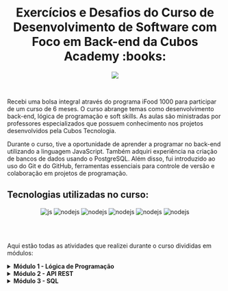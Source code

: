 <h1 align="center">Exercícios e Desafios do Curso de Desenvolvimento de Software com Foco em Back-end da Cubos Academy :books:</h1>



<!--Banner session-->
<p align="center">
  <img src="https://global-uploads.webflow.com/6092ed75cac3156e208ac5e9/6449dd3900dfb768270ef41c_cubos%2Bpotenciatech.webp">
</p>
<br>

Recebi uma bolsa integral através do programa iFood 1000 para participar de um curso de 6 meses. O curso abrange temas como desenvolvimento back-end, lógica de programação e soft skills. As aulas são ministradas por professores especializados que possuem conhecimento nos projetos desenvolvidos pela Cubos Tecnologia.

Durante o curso, tive a oportunidade de aprender a programar no back-end utilizando a linguagem JavaScript. Também adquiri experiência na criação de bancos de dados usando o PostgreSQL. Além disso, fui introduzido ao uso do Git e do GitHub, ferramentas essenciais para controle de versão e colaboração em projetos de programação.


## Tecnologias utilizadas no curso:

<p align="center">
  <img align="center" alt="js" src="https://img.shields.io/badge/JavaScript-F7DF1E?style=for-the-badge&logo=javascript&logoColor=black" />
  <img align="center" alt="nodejs" src="https://img.shields.io/badge/Node.js-43853D?style=for-the-badge&logo=node.js&logoColor=white" />
  <img align="center" alt="nodejs" src="https://img.shields.io/badge/PostgreSQL-316192?style=for-the-badge&logo=postgresql&logoColor=white" />
  <img align="center" alt="nodejs" src="https://img.shields.io/badge/GitHub-100000?style=for-the-badge&logo=github&logoColor=white" />
  <img align="center" alt="nodejs" src="https://img.shields.io/badge/GIT-E44C30?style=for-the-badge&logo=git&logoColor=white" />
  <img align="center" alt="nodejs" src="https://img.shields.io/badge/Visual_Studio_Code-0078D4?style=for-the-badge&logo=visual%20studio%20code&logoColor=white" />
</p>
  
</div><br/><br>

Aqui estão todas as atividades que realizei durante o curso divididas em módulos:
  
<!-- Módulo 1 -->
<details>
    <summary><strong>Módulo 1 - Lógica de Programação</strong></summary>
    <br />
    <div align="left">
      <!-- Tabela Desafio -->
        <br>
      <div align="center">
      <table border=1>      
            <tr>
                <th colspan="4">Desafio do Módulo</th>
            </tr>
            <tr>
                <th>Exercício</th>
                <th>Solução</th>
                <th>Tecnologia</th>
                <th>Descrição</th>
            </tr>
            <tr>
                <td align="center">Desafio</td>
                <td><a href="https://github.com/JonathanBarr0s/Cubos-Academy/tree/main/M%C3%B3dulo%201/Desafio">Código</a></td>
                <td align="center">JavaScript <br> Node.js</td>
                <td>Esse desafio é composto por 13 exercícios de lógica de programação envolvendo variáveis, condicionais, arrays, loops, objetos e funções.</td>
            </tr>
        </table>
        <br>
       <!-- Tabela Exercícios -->
        <div align="center">
        <br>
        <table border=1>
            <tr>
                <th colspan="4">Exercícios</th>
            </tr>
            <tr>
                <th colspan="4">Setup de Ferramentas</th>
            </tr>
            <tr>
                <th>Exercício</th>
                <th>Solução</th>
                <th>Tecnologia</th>
                <th>Descrição</th>
            </tr>
            <tr>
                <td align="center">Hello World</td>
                <td><a href="https://github.com/JonathanBarr0s/Cubos-Academy/tree/main/M%C3%B3dulo%201/Exerc%C3%ADcios/01.%20Setup%20de%20ferramentas">Código</a></td>
                <td align="center">JavaScript Node.js</td>
                <td>O objetivo é criar um novo repositório no GitHub chamado "hello-world", cloná-lo para a máquina, criar um arquivo JavaScript que exibe a mensagem "Hello World", executá-lo, fazer um commit e um push para enviar as alterações para o GitHub. Por fim, compartilhar o link do repositório com colegas e realizar uma tarefa extra de modificar o arquivo README.md.</td>
            </tr>
            <tr>
                <th colspan="4">Variáveis</th>
            </tr>
            <tr>
                <th>Exercício</th>
                <th>Solução</th>
                <th>Tecnologia</th>
                <th>Descrição</th>
            </tr>
            <tr>
                <td align="center">Calculadora de IMC</td>
                <td><a href="https://github.com/JonathanBarr0s/Cubos-Academy/tree/main/M%C3%B3dulo%201/Exerc%C3%ADcios/02.%20Vari%C3%A1veis/01.%20Calculadora%20de%20IMC">Código</a></td>
                <td align="center">JavaScript Node.js</td>
                <td>Calculadora que retorna o IMC com base nas variáveis.</td>
            </tr>
            <tr>
                <td align="center">Fahrenheit x Celsius</td>
                <td><a href="https://github.com/JonathanBarr0s/Cubos-Academy/tree/main/M%C3%B3dulo%201/Exerc%C3%ADcios/02.%20Vari%C3%A1veis/02.%20Fahrenheit%20x%20Celsius">Código</a></td>
                <td align="center">JavaScript Node.js</td>
                <td>Conversor de Fahrenheit para Celsius.</td>
            </tr>
            <tr>
                <td align="center">Desconto do tênis</td>
                <td><a href="https://github.com/JonathanBarr0s/Cubos-Academy/tree/main/M%C3%B3dulo%201/Exerc%C3%ADcios/02.%20Vari%C3%A1veis/03.%20Desconto%20do%20t%C3%AAnis">Código</a></td>
                <td align="center">JavaScript Node.js</td>
                <td>Calculadora de descontos.</td>
            </tr>
            <tr>
                <td align="center">Calcular juros compostos</td>
                <td><a href="https://github.com/JonathanBarr0s/Cubos-Academy/tree/main/M%C3%B3dulo%201/Exerc%C3%ADcios/02.%20Vari%C3%A1veis/04.%20Calcular%20juros%20compostos">Código</a></td>
                <td align="center">JavaScript Node.js</td>
                <td>Calculadora de juros compostos.</td>
            </tr>
            <tr>
                <td align="center">Calcular a distância entre dois pontos</td>
                <td><a href="https://github.com/JonathanBarr0s/Cubos-Academy/tree/main/M%C3%B3dulo%201/Exerc%C3%ADcios/02.%20Vari%C3%A1veis/05.%20Calcular%20a%20dist%C3%A2ncia%20entre%20dois%20pontos">Código</a></td>
                <td align="center">JavaScript Node.js</td>
                <td>Calculadora que retorna a distância entre dois pontos com base em suas coordenadas.</td>
            </tr>
            <tr>
                <td align="center">Velocidade média</td>
                <td><a href="https://github.com/JonathanBarr0s/Cubos-Academy/tree/main/M%C3%B3dulo%201/Exerc%C3%ADcios/02.%20Vari%C3%A1veis/06.%20Velocidade%20m%C3%A9dia">Código</a></td>
                <td align="center">JavaScript Node.js</td>
                <td>Calculadora de velocidade média com base em variáveis.</td>
            </tr>
            <tr>
                <td align="center">Casos de COVID-19</td>
                <td><a href="https://github.com/JonathanBarr0s/Cubos-Academy/tree/main/M%C3%B3dulo%201/Exerc%C3%ADcios/02.%20Vari%C3%A1veis/07.%20Casos%20de%20COVID-19">Código</a></td>
                <td align="center">JavaScript Node.js</td>
                <td>Calculadora que simula a quantidade de novos casos de COVID-19 a partir de variáveis.</td>
            </tr>
            <tr>
                <td align="center">Calculo do perímetro e área de um círculo</td>
                <td><a href="https://github.com/JonathanBarr0s/Cubos-Academy/tree/main/M%C3%B3dulo%201/Exerc%C3%ADcios/02.%20Vari%C3%A1veis/08.%20Calculo%20do%20per%C3%ADmetro%20e%20%C3%A1rea%20de%20um%20c%C3%ADrculo">Código</a></td>
                <td align="center">JavaScript Node.js</td>
                <td>Calculadora de área e perímetro de uma circunferência.</td>
            </tr>
            <tr>
                <td align="center">Soma dos ângulos internos de um polígono</td>
                <td><a href="https://github.com/JonathanBarr0s/Cubos-Academy/tree/main/M%C3%B3dulo%201/Exerc%C3%ADcios/02.%20Vari%C3%A1veis/09.%20Soma%20dos%20%C3%A2ngulos%20internos%20de%20um%20pol%C3%ADgono">Código</a></td>
                <td align="center">JavaScript Node.js</td>
                <td>Calculadora que retorna a soma dos ângulos internos de um polígono.</td>
            </tr>
            <tr>
                <td align="center">Delta</td>
                <td><a href="https://github.com/JonathanBarr0s/Cubos-Academy/tree/main/M%C3%B3dulo%201/Exerc%C3%ADcios/02.%20Vari%C3%A1veis/10.%20Delta">Código</a></td>
                <td align="center">JavaScript Node.js</td>
                <td>Calculadora que retorna o delta de uma equação do segundo grau.</td>
            </tr>
            <tr>
                <td align="center">Volume de uma esfera</td>
                <td><a href="https://github.com/JonathanBarr0s/Cubos-Academy/tree/main/M%C3%B3dulo%201/Exerc%C3%ADcios/02.%20Vari%C3%A1veis/11.%20Volume%20de%20uma%20esfera">Código</a></td>
                <td align="center">JavaScript Node.js</td>
                <td>Calculadora que retorna o volume de uma esfera com base nas variáveis.</td>
            </tr>
            <tr>
                <td align="center">Taxa de juros</td>
                <td><a href="https://github.com/JonathanBarr0s/Cubos-Academy/tree/main/M%C3%B3dulo%201/Exerc%C3%ADcios/02.%20Vari%C3%A1veis/12.%20Taxa%20de%20juros">Código</a></td>
                <td align="center">JavaScript Node.js</td>
                <td>Calculadora que retorna a taxa de juros com base nas variáveis.</td>
            </tr>
            <tr>
                <td align="center">Área total de um cilindro</td>
                <td><a href="https://github.com/JonathanBarr0s/Cubos-Academy/tree/main/M%C3%B3dulo%201/Exerc%C3%ADcios/02.%20Vari%C3%A1veis/13.%20%C3%81rea%20total%20de%20um%20cilindro">Código</a></td>
                <td align="center">JavaScript Node.js</td>
                <td>Calculadora que retorna a área total de um cilindro com base nas variáveis.</td>
            </tr>
            <tr>
                <th colspan="4">Condicionais</th>
            </tr>
            <tr>
                <th>Exercício</th>
                <th>Solução</th>
                <th>Tecnologia</th>
                <th>Descrição</th>
            </tr>
            <tr>
                <td align="center">Pedra, papel ou tesoura</td>
                <td><a href="https://github.com/JonathanBarr0s/Cubos-Academy/tree/main/M%C3%B3dulo%201/Exerc%C3%ADcios/03.%20Condicionais/01.%20Pedra%2C%20papel%20ou%20tesoura">Código</a></td>
                <td align="center">JavaScript Node.js</td>
                <td>Criar um programa que simule "Pedra, papel ou tesoura" entre duas pessoas e imprima o resultado vencedor ou "empate".</td>
            </tr>
            <tr>
                <td align="center">Par ou ímpar</td>
                <td><a href="https://github.com/JonathanBarr0s/Cubos-Academy/tree/main/M%C3%B3dulo%201/Exerc%C3%ADcios/03.%20Condicionais/02.%20Par%20ou%20%C3%ADmpar">Código</a></td>
                <td align="center">JavaScript Node.js</td>
                <td>Criar um programa para jogar "Par ou ímpar" entre duas pessoas, identificar o vencedor com base nas jogadas e imprimir "par" ou "ímpar" de acordo.</td>
            </tr>
            <tr>
                <td align="center">Dominó</td>
                <td><a href="https://github.com/JonathanBarr0s/Cubos-Academy/tree/main/M%C3%B3dulo%201/Exerc%C3%ADcios/03.%20Condicionais/03.%20Domin%C3%B3">Código</a></td>
                <td align="center">JavaScript Node.js</td>
                <td>Criar um programa que identifique se uma pedra de dominó é uma "bucha" e imprima "SIM" nesse caso ou "NÃO" caso contrário.</td>
            </tr>
            <tr>
                <td align="center">Dando nome as pedras</td>
                <td><a href="https://github.com/JonathanBarr0s/Cubos-Academy/tree/main/M%C3%B3dulo%201/Exerc%C3%ADcios/03.%20Condicionais/04.%20Dando%20nome%20as%20pedras">Código</a></td>
                <td align="center">JavaScript Node.js</td>
                <td>Modificar o programa anterior para identificar o "nome" da bucha de uma pedra de dominó e imprimir o nome correspondente.</td>
            </tr>
            <tr>
                <td align="center">Peneira de Vôlei</td>
                <td><a href="https://github.com/JonathanBarr0s/Cubos-Academy/tree/main/M%C3%B3dulo%201/Exerc%C3%ADcios/03.%20Condicionais/05.%20Peneira%20de%20V%C3%B4lei">Código</a></td>
                <td align="center">JavaScript Node.js</td>
                <td>Criar um programa para uma "peneira" de vôlei, verificando se um candidato tem altura mínima de 180cm. Imprimir "APROVADO" se tiver 180cm ou mais, ou "REPROVADO" se tiver menos.</td>
            </tr>
            <tr>
                <td align="center">Definindo as posições</td>
                <td><a href="https://github.com/JonathanBarr0s/Cubos-Academy/tree/main/M%C3%B3dulo%201/Exerc%C3%ADcios/03.%20Condicionais/06.%20Definindo%20as%20posi%C3%A7%C3%B5es">Código</a></td>
                <td align="center">JavaScript Node.js</td>
                <td>Criar um programa para a peneira de vôlei, classificando os candidatos por altura em diferentes posições. Imprimir a posição correspondente ao candidato de acordo com sua altura.</td>
            </tr>
            <tr>
                <td align="center">Isenção de impostos</td>
                <td><a href="https://github.com/JonathanBarr0s/Cubos-Academy/tree/main/M%C3%B3dulo%201/Exerc%C3%ADcios/03.%20Condicionais/07.%20Isen%C3%A7%C3%A3o%20de%20impostos">Código</a></td>
                <td align="center">JavaScript Node.js</td>
                <td>Criar um programa para determinar se uma pessoa deve pagar Imposto de Renda ou está isenta, com base nas condições de aposentadoria, doença grave e total de rendimentos tributáveis.</td>
            </tr>
            <tr>
                <td align="center">Montanha Russa Muito Assustadora</td>
                <td><a href="https://github.com/JonathanBarr0s/Cubos-Academy/tree/main/M%C3%B3dulo%201/Exerc%C3%ADcios/03.%20Condicionais/08.%20Montanha%20Russa%20Muito%20Assustadora">Código</a></td>
                <td align="center">JavaScript Node.js</td>
                <td>Criar um programa para determinar se uma pessoa pode ou não brincar na Montanha Russa Muito Assustadora, com base na idade, altura, presença de patologia cardíaca e se é estudante.</td>
            </tr>
            <tr>
                <td align="center">Transformar nota em conceito</td>
                <td><a href="https://github.com/JonathanBarr0s/Cubos-Academy/tree/main/M%C3%B3dulo%201/Exerc%C3%ADcios/03.%20Condicionais/09.%20Transformar%20nota%20em%20conceito">Código</a></td>
                <td align="center">JavaScript Node.js</td>
                <td>Criar um programa que converta uma nota (de 0 a 10) em um conceito (de A a E) de acordo com a tabela fornecida.</td>
            </tr>
            <tr>
                <td align="center">Identificando caracteres</td>
                <td><a href="https://github.com/JonathanBarr0s/Cubos-Academy/tree/main/M%C3%B3dulo%201/Exerc%C3%ADcios/03.%20Condicionais/10.%20Identificando%20caracteres">Código</a></td>
                <td align="center">JavaScript Node.js</td>
                <td>Criar um programa que identifique e classifique caracteres em três categorias: Vogal (maiúscula ou minúscula), Consoante ou Número. O programa deve imprimir a categoria correspondente ao caractere fornecido.</td>
            </tr>
            <tr>
                <td align="center">Valor da parcela do Sucesso Compartilhado</td>
                <td><a href="https://github.com/JonathanBarr0s/Cubos-Academy/tree/main/M%C3%B3dulo%201/Exerc%C3%ADcios/03.%20Condicionais/11.%20Valor%20da%20parcela%20do%20Sucesso%20Compartilhado">Código</a></td>
                <td align="center">JavaScript Node.js</td>
                <td>Criar um programa que calcule o valor da parcela a ser paga por um aluno. O programa deve imprimir o valor em reais para o aluno, considerando as condições do contrato.</td>
            </tr>
            <tr>
                <td align="center">Dia da Semana</td>
                <td><a href="https://github.com/JonathanBarr0s/Cubos-Academy/tree/main/M%C3%B3dulo%201/Exerc%C3%ADcios/03.%20Condicionais/12.%20Dia%20da%20Semana">Código</a></td>
                <td align="center">JavaScript Node.js</td>
                <td>Criar um programa que, dado um número correspondente ao dia da semana (1 a 7), imprima o dia por extenso. Caso o número esteja fora do intervalo, deve-se imprimir uma mensagem de erro.</td>
            </tr>
            <tr>
                <td align="center">Compra com Desconto</td>
                <td><a href="https://github.com/JonathanBarr0s/Cubos-Academy/tree/main/M%C3%B3dulo%201/Exerc%C3%ADcios/03.%20Condicionais/13.%20Compra%20com%20Desconto">Código</a></td>
                <td align="center">JavaScript Node.js</td>
                <td>Criar um programa que, dado o tipo de pagamento e o valor do produto em centavos, calcule e imprima o valor final com o desconto aplicado.</td>
            </tr>
            <tr>
                <td align="center">Controle de Consumo de Água Ingerida</td>
                <td><a href="https://github.com/JonathanBarr0s/Cubos-Academy/tree/main/M%C3%B3dulo%201/Exerc%C3%ADcios/03.%20Condicionais/14.%20Controle%20de%20Consumo%20de%20%C3%81gua%20Ingerida">Código</a></td>
                <td align="center">JavaScript Node.js</td>
                <td>Desenvolver um programa que avalie a quantidade de água ingerida diariamente e emita um diagnóstico (alto, moderado ou baixo risco) com base na tabela fornecida.</td>
            </tr>
            <tr>
                <td align="center">Nome para Exibição</td>
                <td><a href="https://github.com/JonathanBarr0s/Cubos-Academy/tree/main/M%C3%B3dulo%201/Exerc%C3%ADcios/03.%20Condicionais/15.%20Nome%20para%20exibi%C3%A7%C3%A3o">Código</a></td>
                <td align="center">JavaScript Node.js</td>
                <td>Escrever um código que imprima no console o apelido, ou primeiro nome + sobrenome, ou apenas o primeiro nome, utilizando o conceito de truthiness e sem operadores de comparação ou igualdade.</td>
            </tr>
            <tr>
                <td align="center">Rematrícula Escolar</td>
                <td><a href="https://github.com/JonathanBarr0s/Cubos-Academy/tree/main/M%C3%B3dulo%201/Exerc%C3%ADcios/03.%20Condicionais/16.%20Rematr%C3%ADcula%20Escolar">Código</a></td>
                <td align="center">JavaScript Node.js</td>
                <td>Verifique a idade do aluno e se possui responsável para realizar a rematrícula. Imprima "Não é possível fazer a rematrícula" ou "Rematrícula realizada com sucesso" conforme o caso.</td>
            </tr>
            <tr>
                <td align="center">Extrato de compra online</td>
                <td><a href="https://github.com/JonathanBarr0s/Cubos-Academy/tree/main/M%C3%B3dulo%201/Exerc%C3%ADcios/03.%20Condicionais/17.%20Extrato%20de%20Compra%20Online">Código</a></td>
                <td align="center">JavaScript Node.js</td>
                <td>Crie um programa que calcule o valor restante e o número de parcelas a pagar com base no valor do produto, quantidade de parcelas e valor já pago. Imprima o resultado no formato "Restam X parcelas de 
                    R$Y".
            </td>
            </tr>
            <tr>
                <th colspan="4">Arrays e Loops</th>
            </tr>
            <tr>
                <th>Exercício</th>
                <th>Solução</th>
                <th>Tecnologia</th>
                <th>Descrição</th>
            </tr>
            <tr>
                <td align="center">Soma total</td>
                <td><a href="https://github.com/JonathanBarr0s/Cubos-Academy/tree/main/M%C3%B3dulo%201/Exerc%C3%ADcios/04.%20Arrays%20e%20Loops/01.%20Soma%20total">Código</a></td>
                <td align="center">JavaScript Node.js</td>
                <td>Crie um programa que calcula e imprime a soma de todos os números em um array de números.</td>
            </tr>
            <tr>
                <td align="center">Contando letras</td>
                <td><a href="https://github.com/JonathanBarr0s/Cubos-Academy/tree/main/M%C3%B3dulo%201/Exerc%C3%ADcios/04.%20Arrays%20e%20Loops/02.%20Contando%20letras">Código</a></td>
                <td align="center">JavaScript Node.js</td>
                <td>Criar um programa que conte quantas letras "E" ou "e" existem em um array de letras e exiba uma mensagem com o resultado.</td>
            </tr>
            <tr>
                <td align="center">Encontre o 10</td>
                <td><a href="https://github.com/JonathanBarr0s/Cubos-Academy/tree/main/M%C3%B3dulo%201/Exerc%C3%ADcios/04.%20Arrays%20e%20Loops/03.%20Encontre%20o%2010">Código</a></td>
                <td align="center">JavaScript Node.js</td>
                <td>Criar um programa que verifica se o número 10 existe em um array de números inteiros e, se existir, exiba sua posição (índice) ou -1 se não for encontrado.</td>
            </tr>
            <tr>
                <td align="center">Múltiplos de 3</td>
                <td><a href="https://github.com/JonathanBarr0s/Cubos-Academy/tree/main/M%C3%B3dulo%201/Exerc%C3%ADcios/04.%20Arrays%20e%20Loops/04.%20M%C3%BAltiplos%20de%203">Código</a></td>
                <td align="center">JavaScript Node.js</td>
                <td>Criar um programa que imprime todos os múltiplos de 3 entre 0 e 500, exibindo-os um por linha no console.</td>
            </tr>
            <tr>
                <td align="center">Filtrando apenas os pares</td>
                <td><a href="https://github.com/JonathanBarr0s/Cubos-Academy/tree/main/M%C3%B3dulo%201/Exerc%C3%ADcios/04.%20Arrays%20e%20Loops/05.%20Filtrando%20apenas%20os%20pares">Código</a></td>
                <td align="center">JavaScript Node.js</td>
                <td>Criar um programa que filtra apenas os números pares de um array e os armazena em um novo array, exibindo-o no console.</td>
            </tr>
            <tr>
                <td align="center">Soma dos pares</td>
                <td><a href="https://github.com/JonathanBarr0s/Cubos-Academy/tree/main/M%C3%B3dulo%201/Exerc%C3%ADcios/04.%20Arrays%20e%20Loops/06.%20Soma%20dos%20pares">Código</a></td>
                <td align="center">JavaScript Node.js</td>
                <td>Criar um programa que percorra um array de números inteiros e calcule a soma dos números pares presentes, exibindo o resultado no console.</td>
            </tr>
            <tr>
                <td align="center">Filtrando nomes com a letra A</td>
                <td><a href="https://github.com/JonathanBarr0s/Cubos-Academy/tree/main/M%C3%B3dulo%201/Exerc%C3%ADcios/04.%20Arrays%20e%20Loops/07.%20Filtrando%20nomes%20com%20a%20letra%20A">Código</a></td>
                <td align="center">JavaScript Node.js</td>
                <td>Criar um programa que crie um novo array contendo apenas os nomes que começam com "A" ou "a" a partir de um array original de nomes e exiba o resultado no console.</td>
            </tr>
            <tr>
                <td align="center">Encontrando o maior</td>
                <td><a href="https://github.com/JonathanBarr0s/Cubos-Academy/tree/main/M%C3%B3dulo%201/Exerc%C3%ADcios/04.%20Arrays%20e%20Loops/08.%20Encontrando%20o%20maior">Código</a></td>
                <td align="center">JavaScript Node.js</td>
                <td>Criar um programa que encontre e imprima o maior número presente em um array de números fornecido.</td>
            </tr>
            <tr>
                <td align="center">Fila de pedidos</td>
                <td><a href="https://github.com/JonathanBarr0s/Cubos-Academy/tree/main/M%C3%B3dulo%201/Exerc%C3%ADcios/04.%20Arrays%20e%20Loops/09.%20Fila%20de%20pedidos">Código</a></td>
                <td align="center">JavaScript Node.js</td>
                <td>Adicionar um string no final de um array fornecido, remover o primeiro string e imprimir o array no console.</td>
            </tr>
            <tr>
                <td align="center">Para pensar um pouco mais</td>
                <td><a href="https://github.com/JonathanBarr0s/Cubos-Academy/tree/main/M%C3%B3dulo%201/Exerc%C3%ADcios/04.%20Arrays%20e%20Loops/10.%20Para%20pensar%20um%20pouco%20mais">Código</a></td>
                <td align="center">JavaScript Node.js</td>
                <td>Encontrar a maior diferença entre dois números em um array de inteiros e imprimir o resultado no console.</td>
            </tr>
            <tr>
                <td align="center">Filtrando números</td>
                <td><a href="https://github.com/JonathanBarr0s/Cubos-Academy/tree/main/M%C3%B3dulo%201/Exerc%C3%ADcios/04.%20Arrays%20e%20Loops/11.%20Filtrando%20n%C3%BAmeros">Código</a></td>
                <td align="center">JavaScript Node.js</td>
                <td>Criar um novo array que contenha números do array original entre 10 e 20 (incluindo-os) ou maiores que 100, e imprimir o novo array no console.</td>
            </tr>
            <tr>
                <td align="center">Fila do banco</td>
                <td><a href="https://github.com/JonathanBarr0s/Cubos-Academy/tree/main/M%C3%B3dulo%201/Exerc%C3%ADcios/04.%20Arrays%20e%20Loops/12.%20Fila%20do%20banco">Código</a></td>
                <td align="center">JavaScript Node.js</td>
                <td>Controlar as filas de um banco (filaDeDentro e filaDeFora) com limite de 5 pessoas dentro. Transferir as pessoas da filaDeFora para filaDeDentro até que o limite seja alcançado. Imprimir ambas as filas no final.</td>
            </tr>
            <tr>
                <td align="center">Verificando disjuntores</td>
                <td><a href="https://github.com/JonathanBarr0s/Cubos-Academy/tree/main/M%C3%B3dulo%201/Exerc%C3%ADcios/04.%20Arrays%20e%20Loops/13.%20Verificando%20disjuntores">Código</a></td>
                <td align="center">JavaScript Node.js</td>
                <td>Verificar quais disjuntores estão ligados em uma caixa representada por um array e imprimir no console suas posições (índices). Utilizar o conceito de truthiness.</td>
            </tr>
            <tr>
                <td align="center">Imprima os menores</td>
                <td><a href="https://github.com/JonathanBarr0s/Cubos-Academy/tree/main/M%C3%B3dulo%201/Exerc%C3%ADcios/04.%20Arrays%20e%20Loops/14.%20Imprima%20os%20menores">Código</a></td>
                <td align="center">JavaScript Node.js</td>
                <td>Comparar, para cada posição, os valores de dois arrays e imprimir no console o menor valor encontrado em cada posição.</td>
            </tr>
            <tr>
                <td align="center">Separando pares de ímpares</td>
                <td><a href="https://github.com/JonathanBarr0s/Cubos-Academy/tree/main/M%C3%B3dulo%201/Exerc%C3%ADcios/04.%20Arrays%20e%20Loops/15.%20Separando%20pares%20de%20%C3%ADmpares">Código</a></td>
                <td align="center">JavaScript Node.js</td>
                <td>Separar os números pares e ímpares do array original em dois arrays distintos (pares e ímpares) e, em seguida, imprimir ambos os arrays no console.</td>
            </tr>
                <tr>
                <th colspan="4">Prática com Arrays e Loops no HackerRank</th>
            </tr>
            <tr>
                <th>Exercício</th>
                <th>Solução</th>
                <th>Tecnologia</th>
                <th>Descrição</th>
            </tr>
            <tr>
                <td align="center">Purificação</td>
                <td><a href="https://github.com/JonathanBarr0s/Cubos-Academy/tree/main/M%C3%B3dulo%201/Exerc%C3%ADcios/05.%20Pr%C3%A1tica%20com%20Arrays%20e%20Loops/01.%20Purifica%C3%A7%C3%A3o">Código</a></td>
                <td align="center">JavaScript Node.js</td>
                <td>Criar um script para purificar os dados de entrada, removendo os caracteres especiais e gerando os nomes purificados corretamente.</td>
            </tr>
            <tr>
                <td align="center">Abecedário</td>
                <td><a href="https://github.com/JonathanBarr0s/Cubos-Academy/tree/main/M%C3%B3dulo%201/Exerc%C3%ADcios/05.%20Pr%C3%A1tica%20com%20Arrays%20e%20Loops/02.%20Abeced%C3%A1rio">Código</a></td>
                <td align="center">JavaScript Node.js</td>
                <td>Criar um programa que conte quantas crianças perderam na brincadeira do ABC. Dada uma letra sorteada e uma lista de palavras das crianças, o programa deve contar quantas palavras não começam com a letra sorteada e imprimir esse número.</td>
            </tr>
            <tr>
                <td align="center">Cinco ou mais, um é grátis</td>
                <td><a href="https://github.com/JonathanBarr0s/Cubos-Academy/tree/main/M%C3%B3dulo%201/Exerc%C3%ADcios/05.%20Pr%C3%A1tica%20com%20Arrays%20e%20Loops/03.%20Cinco%20ou%20mais%2C%20um%20%C3%A9%20gr%C3%A1tis">Código</a></td>
                <td align="center">JavaScript Node.js</td>
                <td>Criar um programa que calcule o valor total a ser pago por um cliente em uma loja com uma promoção especial. Se o cliente comprar 5 ou mais produtos, o mais barato será grátis. Dada uma lista de preços dos produtos em centavos, o programa deve calcular o valor total a ser pago, considerando a promoção quando aplicável, e imprimir esse valor.</td>
            </tr>
            <tr>
                <td align="center">Carrossel</td>
                <td><a href="https://github.com/JonathanBarr0s/Cubos-Academy/tree/main/M%C3%B3dulo%201/Exerc%C3%ADcios/05.%20Pr%C3%A1tica%20com%20Arrays%20e%20Loops/04.%20Carrossel">Código</a></td>
                <td align="center">JavaScript Node.js</td>
                <td>Criar um programa que simule um carrossel de imagens em um site. O usuário pode clicar nos botões ">" (direita) ou "<" (esquerda) para navegar pelas imagens. Dada uma sequência de cliques (string com ">" e "<"), o programa deve calcular o índice da imagem que será exibida após todos os cliques e imprimir esse índice.</td>
            </tr>
            <tr>
                <td align="center">Perda mínima</td>
                <td><a href="https://github.com/JonathanBarr0s/Cubos-Academy/tree/main/M%C3%B3dulo%201/Exerc%C3%ADcios/05.%20Pr%C3%A1tica%20com%20Arrays%20e%20Loops/05.%20Perda%20m%C3%ADnima">Código</a></td>
                <td align="center">JavaScript Node.js</td>
                <td>Encontrar a perda mínima que Letícia terá ao comprar e vender a casa em anos diferentes. Dado um array de preços da casa nos próximos anos, o programa deve calcular e imprimir a quantidade mínima de dinheiro que Letícia perderá ao realizar a compra e venda com prejuízo em anos diferentes.</td>
            </tr>
            <tr>
                <td align="center">Brasil com "P"</td>
                <td><a href="https://github.com/JonathanBarr0s/Cubos-Academy/tree/main/M%C3%B3dulo%201/Exerc%C3%ADcios/05.%20Pr%C3%A1tica%20com%20Arrays%20e%20Loops/06.%20Brasil%20com%20P">Código</a></td>
                <td align="center">JavaScript Node.js</td>
                <td>Criar um programa que, dada uma combinação de duas letras e uma lista de palavras, imprima na tela todas as palavras que começam com essas duas letras. Se nenhuma palavra atender aos requisitos, o programa deve imprimir "NENHUMA".</td>
            </tr>
            <tr>
                <td align="center">Tiro ao Alvo</td>
                <td><a href="https://github.com/JonathanBarr0s/Cubos-Academy/tree/main/M%C3%B3dulo%201/Exerc%C3%ADcios/05.%20Pr%C3%A1tica%20com%20Arrays%20e%20Loops/07.%20Tiro%20ao%20Alvo">Código</a></td>
                <td align="center">JavaScript Node.js</td>
                <td>Criar um programa que, dado um array de pontuações de disparos em uma competição de tiro ao alvo, verifique se o competidor foi aprovado para a próxima fase. O competidor precisa ter pelo menos 3 disparos com pontuação acima de 70 pontos. Se for aprovado, o programa deve imprimir a quantidade de disparos acima de 70 pontos. Caso contrário, deve imprimir "ELIMINADO".</td>
            </tr>
            <tr>
                <td align="center">Brazilian Storm</td>
                <td><a href="https://github.com/JonathanBarr0s/Cubos-Academy/tree/main/M%C3%B3dulo%201/Exerc%C3%ADcios/05.%20Pr%C3%A1tica%20com%20Arrays%20e%20Loops/08.%20Brazilian%20Storm">Código</a></td>
                <td align="center">JavaScript Node.js</td>
                <td>Criar um programa que calcule a nota final de uma manobra de surf, dadas as notas atribuídas por vários juízes. Para isso, é preciso descartar a maior e a menor nota e calcular a média aritmética das restantes, que será a nota final da manobra. O programa deve imprimir essa nota final.</td>
            </tr>
            <tr>
                <td align="center">Forca</td>
                <td><a href="https://github.com/JonathanBarr0s/Cubos-Academy/tree/main/M%C3%B3dulo%201/Exerc%C3%ADcios/05.%20Pr%C3%A1tica%20com%20Arrays%20e%20Loops/09.%20Forca">Código</a></td>
                <td align="center">JavaScript Node.js</td>
                <td>Criar um programa que receba um palpite (letra) feito pelo usuário e a palavra escondida, e retorne a quantidade de acertos obtidos pelo usuário no palpite, ou seja, quantas vezes a letra aparece na palavra. O programa deve imprimir essa quantidade de acertos.</td>
            </tr>
            <tr>
                <td align="center">Pontos no campeonato</td>
                <td><a href="https://github.com/JonathanBarr0s/Cubos-Academy/tree/main/M%C3%B3dulo%201/Exerc%C3%ADcios/05.%20Pr%C3%A1tica%20com%20Arrays%20e%20Loops/10.%20Pontos%20no%20campeonato">Código</a></td>
                <td align="center">JavaScript Node.js</td>
                <td>Criar um programa que receba um array contendo os resultados das partidas de um time em um campeonato de futebol e calcule a pontuação final do time de acordo com esses resultados. O programa deve imprimir a quantidade total de pontos ganhos pelo time na competição.</td>
            </tr>
            <tr>
                <th colspan="4">Objetos</th>
            </tr>
            <tr>
                <th>Exercício</th>
                <th>Solução</th>
                <th>Tecnologia</th>
                <th>Descrição</th>
            </tr>
            <tr>
                <td align="center">Cadastro de usuário</td>
                <td><a href="https://github.com/JonathanBarr0s/Cubos-Academy/tree/main/M%C3%B3dulo%201/Exerc%C3%ADcios/06.%20Objetos/01.%20Cadastro%20de%20usu%C3%A1rio">Código</a></td>
                <td align="center">JavaScript Node.js</td>
                <td>Criar um cadastro de usuário com informações pessoais e de endereço, utilizando objetos e variáveis em um programa.</td>
            </tr>
            <tr>
                <td align="center">Lista de veículos</td>
                <td><a href="https://github.com/JonathanBarr0s/Cubos-Academy/tree/main/M%C3%B3dulo%201/Exerc%C3%ADcios/06.%20Objetos/02.%20Lista%20de%20ve%C3%ADculos">Código</a></td>
                <td align="center">JavaScript Node.js</td>
                <td>Criar uma lista de veículos com informações como marca, modelo, ano, cor, quantidade de portas e se é automático ou não, utilizando objetos e variáveis.</td>
            </tr>
            <tr>
                <td align="center">Mensagem de apresentação</td>
                <td><a href="https://github.com/JonathanBarr0s/Cubos-Academy/tree/main/M%C3%B3dulo%201/Exerc%C3%ADcios/06.%20Objetos/03.%20Mensagem%20de%20apresenta%C3%A7%C3%A3o">Código</a></td>
                <td align="center">JavaScript Node.js</td>
                <td>Montar uma mensagem de apresentação com os dados do objeto "usuario" de forma dinâmica, utilizando desestruturação.</td>
            </tr>
            <tr>
                <td align="center">Adicionando maior idade</td>
                <td><a href="https://github.com/JonathanBarr0s/Cubos-Academy/tree/main/M%C3%B3dulo%201/Exerc%C3%ADcios/06.%20Objetos/04.%20Adicionando%20maior%20idade">Código</a></td>
                <td align="center">JavaScript Node.js</td>
                <td>Adicionar uma nova propriedade "maior_idade" a cada objeto da lista de "usuarios". O valor deve ser true se a idade for maior que 17 e false caso contrário. Percorrer a lista para fazer a adição.</td>
            </tr>
            <tr>
                <td align="center">Cadastro de aulas</td>
                <td><a href="https://github.com/JonathanBarr0s/Cubos-Academy/tree/main/M%C3%B3dulo%201/Exerc%C3%ADcios/06.%20Objetos/05.%20Cadastro%20de%20aulas">Código</a></td>
                <td align="center">JavaScript Node.js</td>
                <td>Adicionar as aulas na propriedade "aulas" do objeto "curso". Cada aula deve ser um objeto com "identificador" e "nome_da_aula".</td>
            </tr>
            <tr>
                <td align="center">Separando jovens de adulto</td>
                <td><a href="https://github.com/JonathanBarr0s/Cubos-Academy/tree/main/M%C3%B3dulo%201/Exerc%C3%ADcios/06.%20Objetos/06.%20Separando%20jovens%20de%20adulto">Código</a></td>
                <td align="center">JavaScript Node.js</td>
                <td>Separar os usuários menores de 18 anos na constante "jovens" e os demais na constante "adultos". Exibir as duas constantes no console.</td>
            </tr>
            <tr>
                <td align="center">Numerando capítulos de um livro</td>
                <td><a href="https://github.com/JonathanBarr0s/Cubos-Academy/tree/main/M%C3%B3dulo%201/Exerc%C3%ADcios/06.%20Objetos/07.%20Numerando%20cap%C3%ADtulos%20de%20um%20livro">Código</a></td>
                <td align="center">JavaScript Node.js</td>
                <td>Adicionar uma propriedade "numero" em cada objeto da lista de capítulos do livro, numerando em ordem crescente. Exibir o livro com os capítulos numerados no console.</td>
            </tr>
            <tr>
                <td align="center">Meus pets</td>
                <td><a href="https://github.com/JonathanBarr0s/Cubos-Academy/tree/main/M%C3%B3dulo%201/Exerc%C3%ADcios/06.%20Objetos/08.%20Meus%20pets">Código</a></td>
                <td align="center">JavaScript Node.js</td>
                <td>Percorrer a lista de pessoas e imprimir uma mensagem para cada uma delas, informando o nome da pessoa e a quantidade de pets que ela possui. Caso não tenha pets, informar apenas o nome.</td>
            </tr>
            <tr>
                <td align="center">Encontrando Carlos na multidão</td>
                <td><a href="https://github.com/JonathanBarr0s/Cubos-Academy/tree/main/M%C3%B3dulo%201/Exerc%C3%ADcios/06.%20Objetos/09.%20Encontrando%20Carlos%20na%20multid%C3%A3o">Código</a></td>
                <td align="center">JavaScript Node.js</td>
                <td>Percorrer a lista de participantes e encontrar o Carlos. Quando encontrá-lo, imprima a mensagem com a posição dele na lista (iniciando a contagem a partir de 1).</td>
            </tr>
            <tr>
                <td align="center">Compras online</td>
                <td><a href="https://github.com/JonathanBarr0s/Cubos-Academy/tree/main/M%C3%B3dulo%201/Exerc%C3%ADcios/06.%20Objetos/10.%20Compras%20online">Código</a></td>
                <td align="center">JavaScript Node.js</td>
                <td>Adicionar produtos ao carrinho de clientes.</td>
            </tr>
            <tr>
                <th colspan="4">Funções</th>
            </tr>
            <tr>
                <th>Exercício</th>
                <th>Solução</th>
                <th>Tecnologia</th>
                <th>Descrição</th>
            </tr>
            <tr>
                <td align="center">Sistema de correção de provas</td>
                <td><a href="https://github.com/JonathanBarr0s/Cubos-Academy/tree/main/M%C3%B3dulo%201/Exerc%C3%ADcios/07.%20Fun%C3%A7%C3%B5es/01.%20Sistema%20de%20corre%C3%A7%C3%A3o%20de%20provas">Código</a></td>
                <td align="center">JavaScript Node.js</td>
                <td>Desenvolver um programa que simula um sistema de correção de provas e que imprima a quantidade de acertos e nota do aluno.</td>
            </tr>
            <tr>
                <td align="center">Carro</td>
                <td><a href="https://github.com/JonathanBarr0s/Cubos-Academy/tree/main/M%C3%B3dulo%201/Exerc%C3%ADcios/07.%20Fun%C3%A7%C3%B5es/02.%20Carro">Código</a></td>
                <td align="center">JavaScript Node.js</td>
                <td>Criar um objeto "carro" com propriedades (ligado e velocidade) e métodos (ligar, desligar, acelerar, desacelerar) que interagem com as propriedades. Ao executar os métodos, será possível controlar o estado do carro e exibir seu status no console.</td>
            </tr>
            <tr>
                <td align="center">Carrinho de um e-commerce</td>
                <td><a href="https://github.com/JonathanBarr0s/Cubos-Academy/tree/main/M%C3%B3dulo%201/Exerc%C3%ADcios/07.%20Fun%C3%A7%C3%B5es/03.%20Carrinho%20de%20um%20e-commerce">Código</a></td>
                <td align="center">JavaScript Node.js</td>
                <td>Implementar um carrinho de e-commerce com funções/métodos para imprimir resumo, adicionar produtos, imprimir detalhes e calcular desconto.</td>
            </tr>
            <tr>
                <td align="center">Sistema de transações bancárias</td>
                <td><a href="https://github.com/JonathanBarr0s/Cubos-Academy/tree/main/M%C3%B3dulo%201/Exerc%C3%ADcios/07.%20Fun%C3%A7%C3%B5es/04.%20Sistema%20de%20transa%C3%A7%C3%B5es%20banc%C3%A1rias">Código</a></td>
                <td align="center">JavaScript Node.js</td>
                <td>Criar um sistema de transações bancárias com um objeto "contaBancaria" contendo métodos para depositar, sacar e emitir extrato.</td>
            </tr>
            <tr>
                <th colspan="4">Métodos de Strings</th>
            </tr>
            <tr>
                <th>Exercício</th>
                <th>Solução</th>
                <th>Tecnologia</th>
                <th>Descrição</th>
            </tr>
            <tr>
                <td align="center">Sistema de filtro de comentários</td>
                <td><a href="https://github.com/JonathanBarr0s/Cubos-Academy/tree/main/M%C3%B3dulo%201/Exerc%C3%ADcios/08.%20M%C3%A9todos%20de%20Strings/01.%20Sistema%20de%20filtro%20de%20coment%C3%A1rios">Código</a></td>
                <td align="center">JavaScript Node.js</td>
                <td>Criar um sistema de filtro de comentários que verifique o texto de um comentário e bloqueie o comentário caso contenha palavras proibidas, independentemente do formato (maiúscula, minúscula, etc.).</td>
            </tr>
            <tr>
                <td align="center">Sistema para formatar números</td>
                <td><a href="https://github.com/JonathanBarr0s/Cubos-Academy/tree/main/M%C3%B3dulo%201/Exerc%C3%ADcios/08.%20M%C3%A9todos%20de%20Strings/02.%20Sistema%20para%20formatar%20n%C3%BAmeros">Código</a></td>
                <td align="center">JavaScript Node.js</td>
                <td>Criar um sistema que valide e formate números de CPF e CNPJ, exibindo-os de acordo com os padrões estabelecidos. Se inválidos, imprime uma mensagem correspondente.</td>
            </tr>
            <tr>
                <td align="center">URL amigável</td>
                <td><a href="https://github.com/JonathanBarr0s/Cubos-Academy/tree/main/M%C3%B3dulo%201/Exerc%C3%ADcios/08.%20M%C3%A9todos%20de%20Strings/03.%20URL%20amig%C3%A1vel">Código</a></td>
                <td align="center">JavaScript Node.js</td>
                <td>Criar um sistema que transforma um texto em uma URL amigável, convertendo todos os caracteres para minúsculos e substituindo espaços por hífens (-).</td>
            </tr>
            <tr>
                <td align="center">Sistema de formatação de dados do formulário</td>
                <td><a href="https://github.com/JonathanBarr0s/Cubos-Academy/tree/main/M%C3%B3dulo%201/Exerc%C3%ADcios/08.%20M%C3%A9todos%20de%20Strings/04.%20Sistema%20de%20formata%C3%A7%C3%A3o%20de%20dados%20do%20formul%C3%A1rio">Código</a></td>
                <td align="center">JavaScript Node.js</td>
                <td>Criar um sistema que formate os dados do formulário (identificador, nome e email).</td>
            </tr>
            <tr>
                <td align="center">Esconder número do cartão de crédito</td>
                <td><a href="https://github.com/JonathanBarr0s/Cubos-Academy/tree/main/M%C3%B3dulo%201/Exerc%C3%ADcios/08.%20M%C3%A9todos%20de%20Strings/05.%20Esconder%20n%C3%BAmero%20do%20cart%C3%A3o%20de%20cr%C3%A9dito">Código</a></td>
                <td align="center">JavaScript Node.js</td>
                <td>Criar um sistema que formate uma string com os 16 números de um cartão de crédito, exibindo apenas os 4 primeiros e os 4 últimos dígitos, substituindo os caracteres ocultos por asteriscos (*).</td>
            </tr>
            <tr>
                <td align="center">Formatar número de celular</td>
                <td><a href="https://github.com/JonathanBarr0s/Cubos-Academy/tree/main/M%C3%B3dulo%201/Exerc%C3%ADcios/08.%20M%C3%A9todos%20de%20Strings/06.%20Formatar%20n%C3%BAmero%20de%20celular">Código</a></td>
                <td align="center">JavaScript Node.js</td>
                <td>Criar um sistema que formate corretamente um número de celular, adicionando o DDD entre parênteses e o dígito 9 quando necessário, seguindo os padrões descritos.</td>
            </tr>
            <tr>
                <td align="center">Validação de e-mail</td>
                <td><a href="https://github.com/JonathanBarr0s/Cubos-Academy/tree/main/M%C3%B3dulo%201/Exerc%C3%ADcios/08.%20M%C3%A9todos%20de%20Strings/07.%20Valida%C3%A7%C3%A3o%20de%20e-mail">Código</a></td>
                <td align="center">JavaScript Node.js</td>
                <td>Criar um sistema que verifique se um e-mail é válido, seguindo as dicas fornecidas.</td>
            </tr>
            <tr>
                <td align="center">Remover pontuação</td>
                <td><a href="https://github.com/JonathanBarr0s/Cubos-Academy/tree/main/M%C3%B3dulo%201/Exerc%C3%ADcios/08.%20M%C3%A9todos%20de%20Strings/08.%20Remover%20pontua%C3%A7%C3%A3o">Código</a></td>
                <td align="center">JavaScript Node.js</td>
                <td>Criar uma função que receba um número de CPF ou CNPJ e remova toda a pontuação, imprimindo o resultado sem os caracteres de pontuação.</td>
            </tr>
            <tr>
                <td align="center">Gerador de Nickname</td>
                <td><a href="https://github.com/JonathanBarr0s/Cubos-Academy/tree/main/M%C3%B3dulo%201/Exerc%C3%ADcios/08.%20M%C3%A9todos%20de%20Strings/09.%20Gerador%20de%20Nickname">Código</a></td>
                <td align="center">JavaScript Node.js</td>
                <td>Elaborar um sistema que gere um Nickname a partir de um nome e que obedeça aos critérios fornecidos.</td>
            </tr>
            <tr>
                <td align="center">Validação de arquivos</td>
                <td><a href="https://github.com/JonathanBarr0s/Cubos-Academy/tree/main/M%C3%B3dulo%201/Exerc%C3%ADcios/08.%20M%C3%A9todos%20de%20Strings/10.%20Valida%C3%A7%C3%A3o%20de%20arquivos">Código</a></td>
                <td align="center">JavaScript Node.js</td>
                <td>Criar uma função que receba o nome do arquivo com sua extensão e faça a validação dos arquivos permitidos (jpg, jpeg, gif e png), imprimindo se o arquivo é válido ou inválido.</td>
            </tr>
            <tr>
                <th colspan="4">Métodos de Arrays</th>
            </tr>
            <tr>
                <th>Exercício</th>
                <th>Solução</th>
                <th>Tecnologia</th>
                <th>Descrição</th>
            </tr>
            <tr>
                <td align="center">Teste suas habilidades</td>
                <td><a href="https://github.com/JonathanBarr0s/Cubos-Academy/tree/main/M%C3%B3dulo%201/Exerc%C3%ADcios/09.%20M%C3%A9todos%20de%20Arrays/01.%20Teste%20suas%20habilidades">Código</a></td>
                <td align="center">JavaScript Node.js</td>
                <td>Manipular um array de frutas utilizando métodos de arrays.</td>
            </tr>
            <tr>
                <td align="center">Divisão de grupos</td>
                <td><a href="https://github.com/JonathanBarr0s/Cubos-Academy/tree/main/M%C3%B3dulo%201/Exerc%C3%ADcios/09.%20M%C3%A9todos%20de%20Arrays/02.%20Divis%C3%A3o%20de%20grupos">Código</a></td>
                <td align="center">JavaScript Node.js</td>
                <td>Criar função que divide um array de nomes em grupos com a quantidade especificada pelo número passado como parâmetro. Imprimir os grupos resultantes.</td>
            </tr>
            <tr>
                <td align="center">Grupos de carros</td>
                <td><a href="https://github.com/JonathanBarr0s/Cubos-Academy/tree/main/M%C3%B3dulo%201/Exerc%C3%ADcios/09.%20M%C3%A9todos%20de%20Arrays/03.%20Grupos%20de%20carros">Código</a></td>
                <td align="center">JavaScript Node.js</td>
                <td>Criar uma função que receba um array de carros e um número inteiro como parâmetros. A função deve encontrar o carro na posição informada no segundo parâmetro e capturar 3 carros subsequentes, incluindo o carro encontrado na posição informada. A função deve imprimir o resultado contendo os três carros.</td>
            </tr>
            <tr>
                <td align="center">Fila de atendimento</td>
                <td><a href="https://github.com/JonathanBarr0s/Cubos-Academy/tree/main/M%C3%B3dulo%201/Exerc%C3%ADcios/09.%20M%C3%A9todos%20de%20Arrays/04.%20Fila%20de%20atendimento">Código</a></td>
                <td align="center">JavaScript Node.js</td>
                <td>Criar uma função que gerencie a fila de atendimento em uma clínica médica. Ela deve permitir agendar novos pacientes e atender o próximo da fila, imprimindo a lista atualizada após cada operação.</td>
            </tr>
            <tr>
                <td align="center">Fila de atendimento 2.0</td>
                <td><a href="https://github.com/JonathanBarr0s/Cubos-Academy/tree/main/M%C3%B3dulo%201/Exerc%C3%ADcios/09.%20M%C3%A9todos%20de%20Arrays/05.%20Fila%20de%20atendimento%202.0">Código</a></td>
                <td align="center">JavaScript Node.js</td>
                <td>Melhorar o sistema de Fila de Atendimento implementado anteriormente. Agora, serão criadas funções específicas para agendar pacientes, atender pacientes e cancelar atendimentos, garantindo a atualização correta da fila.</td>
            </tr>
            <tr>
                <td align="center">Encontrar dono do pet</td>
                <td><a href="https://github.com/JonathanBarr0s/Cubos-Academy/tree/main/M%C3%B3dulo%201/Exerc%C3%ADcios/09.%20M%C3%A9todos%20de%20Arrays/06.%20Encontrar%20dono%20do%20pet">Código</a></td>
                <td align="center">JavaScript Node.js</td>
                <td>Criar uma função que facilite encontrar o dono de um pet específico na lista de cadastro de usuários e seus respectivos pets. Se o pet for encontrado, o sistema imprimirá o nome do dono, caso contrário, imprimirá uma mensagem informando que o dono não foi encontrado.</td>
            </tr>
            <tr>
                <th colspan="4">Métodos de Arrays II</th>
            </tr>
            <tr>
                <th>Exercício</th>
                <th>Solução</th>
                <th>Tecnologia</th>
                <th>Descrição</th>
            </tr>
            <tr>
                <td align="center">Sistema para biblioteca</td>
                <td><a href="https://github.com/JonathanBarr0s/Cubos-Academy/tree/main/M%C3%B3dulo%201/Exerc%C3%ADcios/10.%20M%C3%A9todos%20de%20Arrays%20II/01.%20Sistema%20para%20biblioteca">Código</a></td>
                <td align="center">JavaScript Node.js</td>
                <td>Criar um sistema que, ajudará os funcionários da biblioteca a encontrar a posição de um livro na estante. Ao fornecer o nome do livro, o sistema determinará sua localização na estante. Utiliza um array de livros predefinidos.</td>
            </tr>
            <tr>
                <td align="center">Verificando limite de caracters</td>
                <td><a href="https://github.com/JonathanBarr0s/Cubos-Academy/tree/main/M%C3%B3dulo%201/Exerc%C3%ADcios/10.%20M%C3%A9todos%20de%20Arrays%20II/02.%20Verificando%20limite%20de%20caracters">Código</a></td>
                <td align="center">JavaScript Node.js</td>
                <td>Verificar se haverá alguma palavra com mais de 5 caracteres em um array de palavras. Se houver, imprimir "existe palavra inválida"; caso contrário, imprimir "array validado".</td>
            </tr>
            <tr>
                <td align="center">Validando lista de compras</td>
                <td><a href="https://github.com/JonathanBarr0s/Cubos-Academy/tree/main/M%C3%B3dulo%201/Exerc%C3%ADcios/10.%20M%C3%A9todos%20de%20Arrays%20II/03.%20Validando%20lista%20de%20compras">Código</a></td>
                <td align="center">JavaScript Node.js</td>
                <td>Validar a lista de compras de João. O programa usará a função some() para verificar se há bebidas proibidas.</td>
            </tr>
            <tr>
                <td align="center">Validação de numeros pares</td>
                <td><a href="https://github.com/JonathanBarr0s/Cubos-Academy/tree/main/M%C3%B3dulo%201/Exerc%C3%ADcios/10.%20M%C3%A9todos%20de%20Arrays%20II/04.%20Valida%C3%A7%C3%A3o%20de%20numeros%20pares">Código</a></td>
                <td align="center">JavaScript Node.js</td>
                <td>Validar se todos os números de um array são pares. O programa utilizará o método every() para verificar isso. Se todos os itens forem pares, imprimirá "Array válido"; caso contrário, imprimirá "Array inválido".</td>
            </tr>
            <tr>
                <td align="center">Filtro e validação de usuários</td>
                <td><a href="https://github.com/JonathanBarr0s/Cubos-Academy/tree/main/M%C3%B3dulo%201/Exerc%C3%ADcios/10.%20M%C3%A9todos%20de%20Arrays%20II/05.%20Filtro%20e%20valida%C3%A7%C3%A3o%20de%20usu%C3%A1rios">Código</a></td>
                <td align="center">JavaScript Node.js</td>
                <td>Filtrar os usuários entre 18 e 65 anos e, em seguida, verificar se todos eles estão habilitados. O programa usará os métodos filter() e every() para realizar essas operações.</td>
            </tr>
            <tr>
                <td align="center">Filtro de caracteres</td>
                <td><a href="https://github.com/JonathanBarr0s/Cubos-Academy/tree/main/M%C3%B3dulo%201/Exerc%C3%ADcios/10.%20M%C3%A9todos%20de%20Arrays%20II/06.%20Filtro%20de%20caracteres">Código</a></td>
                <td align="center">JavaScript Node.js</td>
                <td>Percorrer um array com nomes de cidades e criar um novo array contendo apenas os nomes que possuam até 8 caracteres. Além disso, é desejado formatar o novo array para imprimir os nomes separados por vírgula e espaço.</td>
            </tr>
            <tr>
                <td align="center">Busca de CEP</td>
                <td><a href="https://github.com/JonathanBarr0s/Cubos-Academy/tree/main/M%C3%B3dulo%201/Exerc%C3%ADcios/10.%20M%C3%A9todos%20de%20Arrays%20II/07.%20Busca%20de%20CEP">Código</a></td>
                <td align="center">JavaScript Node.js</td>
                <td>Criar uma função que localize um endereço em um array através do CEP e imprima o nome da rua. O método find() será utilizado para realizar essa busca.</td>
            </tr>
            <tr>
                <td align="center">Modificando um array</td>
                <td><a href="https://github.com/JonathanBarr0s/Cubos-Academy/tree/main/M%C3%B3dulo%201/Exerc%C3%ADcios/10.%20M%C3%A9todos%20de%20Arrays%20II/08.%20Modificando%20um%20array">Código</a></td>
                <td align="center">JavaScript Node.js</td>
                <td>Criar um novo array a partir de outro array, onde todos os elementos começam com letras maiúsculas e também contêm o número do índice correspondente.</td>
            </tr>
            <tr>
                <td align="center">Filtro de números positivos</td>
                <td><a href="https://github.com/JonathanBarr0s/Cubos-Academy/tree/main/M%C3%B3dulo%201/Exerc%C3%ADcios/10.%20M%C3%A9todos%20de%20Arrays%20II/09.%20Filtro%20de%20n%C3%BAmeros%20positivos">Código</a></td>
                <td align="center">JavaScript Node.js</td>
                <td>Filtrar um array de números inteiros e retornar um novo array apenas com os números positivos.</td>
            </tr>
            <tr>
                <td align="center">Filtro de números pares</td>
                <td><a href="https://github.com/JonathanBarr0s/Cubos-Academy/tree/main/M%C3%B3dulo%201/Exerc%C3%ADcios/10.%20M%C3%A9todos%20de%20Arrays%20II/10.%20Filtro%20de%20n%C3%BAmeros%20pares">Código</a></td>
                <td align="center">JavaScript Node.js</td>
                <td>Filtrar um array de números inteiros e retornar um novo array apenas com os números pares.</td>
            </tr>
            <tr>
                <td align="center">Filtro de nome por letra</td>
                <td><a href="https://github.com/JonathanBarr0s/Cubos-Academy/tree/main/M%C3%B3dulo%201/Exerc%C3%ADcios/10.%20M%C3%A9todos%20de%20Arrays%20II/11.%20Filtro%20de%20nome%20por%20letra">Código</a></td>
                <td align="center">JavaScript Node.js</td>
                <td>Filtrar um array de strings e retornar um novo array apenas com aqueles que começam com a letra "a" (maiúscula ou minúscula).</td>
            </tr>
            <tr>
                <td align="center">Filtro de usuários</td>
                <td><a href="https://github.com/JonathanBarr0s/Cubos-Academy/tree/main/M%C3%B3dulo%201/Exerc%C3%ADcios/10.%20M%C3%A9todos%20de%20Arrays%20II/12.%20Filtro%20de%20usu%C3%A1rios">Código</a></td>
                <td align="center">JavaScript Node.js</td>
                <td>Criar um sistema que filtre pessoas do array por idade e profissão. Você filtrará programadores com mais de 20 anos, jornalistas com mais de 30 anos e jovens jornalistas e programadores com até 29 anos.</td>
            </tr>
                <tr>
                <th colspan="4">Métodos de Arrays III</th>
            </tr>
            <tr>
                <th>Exercício</th>
                <th>Solução</th>
                <th>Tecnologia</th>
                <th>Descrição</th>
            </tr>
            <tr>
                <td align="center">Lista de exercícios de Ordenação</td>
                <td><a href="https://github.com/JonathanBarr0s/Cubos-Academy/tree/main/M%C3%B3dulo%201/Exerc%C3%ADcios/11.%20M%C3%A9todos%20de%20Arrays%20III/01.%20Lista%20de%20exerc%C3%ADcios%20de%20Ordena%C3%A7%C3%A3o">Código</a></td>
                <td align="center">JavaScript Node.js</td>
                <td>Praticar a ordenação de arrays usando o método sort() em diferentes critérios.</td>
            </tr>
            <tr>
                <td align="center">Filtrar maior string</td>
                <td><a href="https://github.com/JonathanBarr0s/Cubos-Academy/tree/main/M%C3%B3dulo%201/Exerc%C3%ADcios/11.%20M%C3%A9todos%20de%20Arrays%20III/02.%20Filtrar%20maior%20string">Código</a></td>
                <td align="center">JavaScript Node.js</td>
                <td>Usar reduce() para encontrar e imprimir a maior string de um array de strings.</td>
            </tr>
            <tr>
                <td align="center">Filtrar maior número</td>
                <td><a href="https://github.com/JonathanBarr0s/Cubos-Academy/tree/main/M%C3%B3dulo%201/Exerc%C3%ADcios/11.%20M%C3%A9todos%20de%20Arrays%20III/03.%20Filtrar%20maior%20n%C3%BAmero">Código</a></td>
                <td align="center">JavaScript Node.js</td>
                <td>Usar reduce() para encontrar e imprimir, o maior valor de um array de inteiros.</td>
            </tr>
        </table>  
  </div>
</details>


<!-- Módulo 2 -->
<details>
    <summary><strong>Módulo 2 - API REST</strong></summary>
    <br />
    <div align="left">
        <!-- Tabela Desafio -->
        <br>
      <div align="center">
      <table border=1>      
            <tr>
                <th colspan="4">Desafio do Módulo</th>
            </tr>
            <tr>
                <th>Exercício</th>
                <th>Solução</th>
                <th>Tecnologia</th>
                <th>Descrição</th>
            </tr>
            <tr>
                <td align="center">Desafio</td>
                <td><a href="https://github.com/JonathanBarr0s/Cubos-Academy/tree/main/M%C3%B3dulo%202/Desafio">Código</a></td>
                <td align="center">JavaScript <br> Node.js</td>
                <td>O objetivo do desafio é criar uma API para um Banco Digital, permitindo operações como criar conta bancária, listar contas, atualizar dados do usuário, excluir conta, depositar, sacar, transferir, consultar saldo e emitir extrato. A persistência dos dados é em memória, e a API deve seguir padrões REST, com validações e status codes apropriados.</td>
            </tr>
        </table>
        <br>
      <!-- Tabela Exercícios -->
        <br>
      <div align="center">
      <table border=1>      
            <tr>
                <th colspan="4">Exercícios</th>
            </tr>
            <tr>
                <th colspan="4">Primeiro Servidor</th>
            </tr>
            <tr>
                <th>Exercício</th>
                <th>Solução</th>
                <th>Tecnologia</th>
                <th>Descrição</th>
            </tr>
            <tr>
                <td align="center">ControladorDeRodadas.com</td>
                <td><a href="https://github.com/JonathanBarr0s/Cubos-Academy/tree/main/M%C3%B3dulo%202/Exerc%C3%ADcios/01.%20Primeiro%20Servidor/01.%20ControladorDeRodadas.com">Código</a></td>
                <td align="center">JavaScript <br> Node.js</td>
                <td>Criar um servidor com Node.js para controlar rodadas de um jogo, respondendo às requisições com o nome do jogador que tem a vez de jogar. O servidor utiliza a porta 3000 e retorna mensagens indicando o jogador atual. Após a última jogada, começa uma nova rodada com o primeiro jogador.</td>
            </tr>
            <tr>
                <td align="center">Cronômetro Online</td>
                <td><a href="https://github.com/JonathanBarr0s/Cubos-Academy/tree/main/M%C3%B3dulo%202/Exerc%C3%ADcios/01.%20Primeiro%20Servidor/02.%20Cron%C3%B4metro%20Online">Código</a></td>
                <td align="center">JavaScript <br> Node.js</td>
                <td>Criar um cronômetro online com recursos de iniciar, pausar, continuar e zerar. O servidor escutará a porta 8000 e mostrará o tempo atual do cronômetro em http://localhost:8000.</td>
            </tr>
            <tr>
                <th colspan="4">Rotas, Intermediarios e Controladores</th>
            </tr>
            <tr>
                <th>Exercício</th>
                <th>Solução</th>
                <th>Tecnologia</th>
                <th>Descrição</th>
            </tr>
            <tr>
                <td align="center">Calculadora Online</td>
                <td><a href="https://github.com/JonathanBarr0s/Cubos-Academy/tree/main/M%C3%B3dulo%202/Exerc%C3%ADcios/02.%20Rotas%2C%20Intermediarios%20e%20Controladores/01.%20Calculadora%20Online">Código</a></td>
                <td align="center">JavaScript <br> Node.js</td>
                <td>Criar um servidor com quatro rotas GET para executar operações matemáticas básicas (soma, subtração, multiplicação, divisão). As rotas receberão parâmetros de consulta (query parameters) num1 e num2 e retornarão o resultado da operação correspondente.</td>
            </tr>
            <tr>
                <td align="center">RoundControllerEvolution.com</td>
                <td><a href="https://github.com/JonathanBarr0s/Cubos-Academy/tree/main/M%C3%B3dulo%202/Exerc%C3%ADcios/02.%20Rotas%2C%20Intermediarios%20e%20Controladores/02.%20RoundControllerEvolution.com">Código</a></td>
                <td align="center">JavaScript <br> Node.js</td>
                <td>Criar um servidor Node.js que controla rodadas de um jogo com jogadores, gerenciando a vez de jogar, remoção e adição de jogadores no array, e mantendo a ordem correta das operações. O servidor deve responder às requisições em portas específicas para cada recurso (home, remoção e adição de jogadores) e manipular os dados de acordo com as especificações fornecidas.</td>
            </tr>
            <tr>
                <td align="center">Consulta de imóveis</td>
                <td><a href="https://github.com/JonathanBarr0s/Cubos-Academy/tree/main/M%C3%B3dulo%202/Exerc%C3%ADcios/02.%20Rotas%2C%20Intermediarios%20e%20Controladores/03%20Consulta%20de%20im%C3%B3veis">Código</a></td>
                <td align="center">JavaScript <br> Node.js</td>
                <td>Criar um servidor Node.js para consulta de imóveis cadastrados, dividindo-o em camadas (dados, controladores e roteadores) para uma melhor organização e manutenção. Implementar duas rotas GET para listar todos os imóveis e para consultar um imóvel pelo ID. Testar o servidor para verificar o correto funcionamento das rotas e camadas separadas.</td>
            </tr>
            <tr>
                <th colspan="4">API REST</th>
            </tr>
            <tr>
                <th>Exercício</th>
                <th>Solução</th>
                <th>Tecnologia</th>
                <th>Descrição</th>
            </tr>
            <tr>
                <td align="center">Cadastro de alunos</td>
                <td><a href="https://github.com/JonathanBarr0s/Cubos-Academy/tree/main/M%C3%B3dulo%202/Exerc%C3%ADcios/03.%20API%20REST/01.%20Cadastro%20de%20alunos">Código</a></td>
                <td align="center">JavaScript Node.js</td>
                <td>Desenvolver uma API REST para cadastro de alunos. A API seguirá padrões REST, com métodos GET, POST e DELETE. O endereço base será http://localhost:3000. A autenticação simples via senha (cubos123) será realizada. A organização compreende camadas (dados, controladores, roteador, intermediários). A camada de dados contém uma coleção de alunos, cada um com id, nome, sobrenome, idade e curso. A API atenderá validações específicas para cada método.</td>
            </tr>
            <tr>
                <td align="center">Lista de convidados</td>
                <td><a href="https://github.com/JonathanBarr0s/Cubos-Academy/tree/main/M%C3%B3dulo%202/Exerc%C3%ADcios/03.%20API%20REST/02.%20Lista%20de%20convidados">Código</a></td>
                <td align="center">JavaScript Node.js</td>
                <td>Desenvolver um sistema para controlar uma lista de convidados de evento. As funcionalidades incluem consultar a lista de convidados, verificar se um nome específico existe, adicionar nomes à lista e remover nomes. O sistema deve aderir ao padrão REST. Será implementado em um servidor que responde em http://localhost:3000 e usa os métodos GET, POST e DELETE.</td>
            </tr>
            <tr>
                <td align="center">Biblioteca Online</td>
                <td><a href="https://github.com/JonathanBarr0s/Cubos-Academy/tree/main/M%C3%B3dulo%202/Exerc%C3%ADcios/03.%20API%20REST/03.%20Biblioteca%20Online">Código</a></td>
                <td align="center">JavaScript Node.js</td>
                <td>Criar um back-end de uma biblioteca online, uma API REST nodejs acessada em http://localhost:3000. Serão implementados métodos para consultar a coleção de livros, consultar um livro por ID, adicionar, substituir, alterar e remover livros, seguindo os padrões REST e utilizando os verbos HTTP.</td>
            </tr>
            <tr>
                <th colspan="4">Programação Assíncrona</th>
            </tr>
            <tr>
                <th>Exercício</th>
                <th>Solução</th>
                <th>Tecnologia</th>
                <th>Descrição</th>
            </tr>
            <tr>
                <td align="center">Cálculo de frete</td>
                <td><a href="https://github.com/JonathanBarr0s/Cubos-Academy/tree/main/M%C3%B3dulo%202/Exerc%C3%ADcios/04.%20Programa%C3%A7%C3%A3o%20Ass%C3%ADncrona/01.%20C%C3%A1lculo%20de%20frete">Código</a></td>
                <td align="center">JavaScript Node.js</td>
                <td>Criar uma API que calculará o frete de produtos com base em regras específicas, utilizando três rotas GET para listar produtos, detalhar produtos por ID e calcular o frete com base no estado de destino. O cálculo do frete seguirá diferentes taxas para diferentes estados, com o uso da função getStateFromZipcode da biblioteca utils-playground para determinar o estado a partir do CEP informado. As requisições serão assíncronas e seguirão os padrões REST.</td>
            </tr>
            <tr>
                <td align="center">API Pokemon</td>
                <td><a href="https://github.com/JonathanBarr0s/Cubos-Academy/tree/main/M%C3%B3dulo%202/Exerc%C3%ADcios/04.%20Programa%C3%A7%C3%A3o%20Ass%C3%ADncrona/02.%20API%20Pokemon">Código</a></td>
                <td align="center">JavaScript Node.js</td>
                <td>Criar uma API Pokémon. Esta API permitirá aos usuários listar Pokémon com paginação e obter informações detalhadas sobre um Pokémon por meio de uma rota HTTP GET. As informações detalhadas incluirão propriedades como id, nome, altura, peso, experiência base, formas, habilidades e espécie. A API seguirá os padrões REST e todas as operações serão assíncronas.</td>
            </tr>
        </table>
  </div>
</details>

<!-- Módulo 3 -->
<details>
    <summary><strong>Módulo 3 - SQL</strong></summary>
    <br />
    <div align="left">
   <!-- Tabela Exercícios -->
        <br>
      <div align="center">
      <table border=1>      
            <tr>
                <th colspan="4">Exercícios</th>
            </tr>
            <tr>
                <th colspan="4">Consultas SQL</th>
            </tr>
            <tr>
                <th>Exercício</th>
                <th>Solução</th>
                <th>Tecnologia</th>
                <th>Descrição</th>
            </tr>
            <tr>
                <td align="center">Fazendo consultas com SELECT</td>
                <td><a href="https://github.com/JonathanBarr0s/Cubos-Academy/tree/main/M%C3%B3dulo%203/Exerc%C3%ADcios/01.%20Consultas%20SQL">Código</a></td>
                <td align="center">PostgreSQL</td>
                <td>Praticar consultas SQL na tabela "musicas", incluindo seleção, filtragem e ordenação de dados com base em critérios como compositores, tempo de execução e palavras-chave nas composições.</td>
            </tr>
            <tr>
                <th colspan="4">Funções PostgreSQL</th>
            </tr>
            <tr>
                <th>Exercício</th>
                <th>Solução</th>
                <th>Tecnologia</th>
                <th>Descrição</th>
            </tr>
            <tr>
                <td align="center">Fazer consultas usando funções do PostgreSQL</td>
                <td><a href="https://github.com/JonathanBarr0s/Cubos-Academy/tree/main/M%C3%B3dulo%203/Exerc%C3%ADcios/02.%20Fun%C3%A7%C3%B5es%20PostgreSQL">Código</a></td>
                <td align="center">PostgreSQL</td>
                <td>Praticar consultas no banco de dados utilizando funções do PostgreSQL, como SELECT e COUNT, para obter informações específicas sobre os dados nas tabelas "usuarios" e "farmacia".</td>
            </tr>
            <tr>
                <th colspan="4">CRUD SQL</th>
            </tr>
            <tr>
                <th>Exercício</th>
                <th>Solução</th>
                <th>Tecnologia</th>
                <th>Descrição</th>
            </tr>
            <tr>
                <td align="center">CRUD de usuários</td>
                <td><a href="https://github.com/JonathanBarr0s/Cubos-Academy/tree/main/M%C3%B3dulo%203/Exerc%C3%ADcios/03.%20CRUD%20SQL">Código</a></td>
                <td align="center">PostgreSQL</td>
                <td>Gerenciar um banco de dados de usuários, realizando operações como criação de tabela, inserção de registros, atualizações, adição de novos campos e restrições, e finalmente, inserir os registros pendentes.</td>
            </tr>
            <tr>
                <th colspan="4">Modelagem de Dados</th>
            </tr>
            <tr>
                <th>Exercício</th>
                <th>Solução</th>
                <th>Tecnologia</th>
                <th>Descrição</th>
            </tr>
            <tr>
                <td align="center">Modelando e criando Banco de dados</td>
                <td><a href="https://github.com/JonathanBarr0s/Cubos-Academy/tree/main/M%C3%B3dulo%203/Exerc%C3%ADcios/04.%20Modelagem%20de%20Dados">Código</a></td>
                <td align="center">PostgreSQL</td>
                <td>Modelagem e criação do banco de dados para o sistema de vendas online de um supermercado, juntamente com a inserção de dados nas tabelas correspondentes, incluindo categorias, produtos, clientes e vendedores, além de registros de vendas.</td>
            </tr>
            <tr>
                <th colspan="4">Conexão Node.js com PostgreSQL</th>
            </tr>
            <tr>
                <th>Exercício</th>
                <th>Solução</th>
                <th>Tecnologia</th>
                <th>Descrição</th>
            </tr>
            <tr>
                <td align="center">Implementação de Api para sistemas de Biblioteca</td>
                <td><a href="https://github.com/JonathanBarr0s/Cubos-Academy/tree/main/M%C3%B3dulo%203/Exerc%C3%ADcios/04.%20Modelagem%20de%20Dados">Código</a></td>
                <td align="center">PostgreSQL</td>
                <td>Implementar uma API para um sistema de bibliotecas, seguindo especificações para criar tabelas, cadastrar autores e livros, buscar informações de autores com seus livros, listar livros com detalhes de seus autores e manter o código organizado e legível.</td>
            </tr>
<!--
            <tr>
                <th colspan="4">Objetos</th>
            </tr>
            <tr>
                <th>Exercício</th>
                <th>Solução</th>
                <th>Tecnologia</th>
                <th>Descrição</th>
            </tr>
            <tr>
                <td align="center">Cadastro de usuário</td>
                <td><a href="https://github.com/JonathanBarr0s/Cubos-Academy/tree/main/M%C3%B3dulo%201/Exerc%C3%ADcios/05.%20Pr%C3%A1tica%20com%20Arrays%20e%20Loops/01.%20Purifica%C3%A7%C3%A3o">Código</a></td>
                <td align="center">JavaScript Node.js</td>
                <td>Descrição</td>
            </tr>
    !-->
